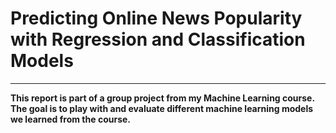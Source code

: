 
# Predicting Online News Popularity with Regression and Classification Models
---
__This report is part of a group project from my Machine Learning course. The goal is to play with and evaluate different machine learning models we learned from the course.__


